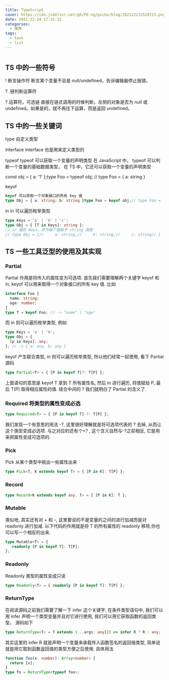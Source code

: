 ```yaml
---
title: TypeScript
cover: https://cdn.jsdelivr.net/gh/FE-ng/picGo/blog/202112231519723.png
date: 2021-12-14 17:31:12
categories:
  - 推荐
tags:
  - task
  - list
---
```


#

## TS 中的一些符号

! 断言操作符
断言某个变量不会是 null/undefined，告诉编辑器停止报错。

?. 链判断运算符

?.运算符，可选链
直接在链式调用的时候判断，左侧的对象是否为 null 或 undefined。如果是的，就不再往下运算，而是返回 undefined。

## TS 中的一些关键词

type
自定义类型

interface
interface 也是用来定义类型的

typeof
typeof 可以获取一个变量的声明类型
在 JavaScript 中， typeof 可以判断一个变量的基础数据类型， 在 TS 中，它还可以获取一个变量的声明类型

const obj = { a: '1' };type Foo = typeof obj; // type Foo = { a: string }

keyof

```ts
keyof 可以获取一个对象接口的所有 key 值
type Obj = { a: string; b: string }type Foo = keyof obj;// type Foo = 'a' | 'b';
```

in
in 可以遍历枚举类型

```ts
type Keys = 'a' | 'b' | 'c';
type Obj = { [T in Keys]: string };
// in 遍历 Keys，并为每个值赋予 string 类型
// type Obj = {//     a: string,//     b: string,//     c: string// }
```

## TS 一些工具泛型的使用及其实现

### Partial

Partial 作用是将传入的属性变为可选项.
首先我们需要理解两个关键字 keyof 和 in, keyof 可以用来取得一个对象接口的所有 key 值.
比如

```ts
interface Foo {
  name: string;
  age: number;
}
type T = keyof Foo; // -> "name" | "age"
```

而 in 则可以遍历枚举类型, 例如

```ts
type Keys = 'a' | 'b';
type Obj = {
  [p in Keys]: any;
}; // -> { a: any, b: any }
```

keyof 产生联合类型, in 则可以遍历枚举类型, 所以他们经常一起使用, 看下 Partial 源码

```ts
type Partial<T> = { [P in keyof T]?: T[P] };
```

上面语句的意思是 keyof T 拿到 T 所有属性名, 然后 in 进行遍历, 将值赋给 P, 最后 T[P] 取得相应属性的值.
结合中间的 ? 我们就明白了 Partial 的含义了.

### Required 将类型的属性变成必选

```ts
type Required<T> = { [P in keyof T]-?: T[P] };
```

我们发现一个有意思的用法 -?, 这里很好理解就是将可选项代表的 ? 去掉, 从而让这个类型变成必选项. 与之对应的还有个+? , 这个含义自然与-?之前相反, 它是用来把属性变成可选项的.

### Pick

Pick 从某个类型中挑出一些属性出来

```ts
type Pick<T, K extends keyof T> = { [P in K]: T[P] };
```

### Record

```ts
type Record<K extends keyof any, T> = { [P in K]: T };
```

### Mutable

类似地, 其实还有对 + 和 -, 这里要说的不是变量的之间的进行加减而是对 readonly 进行加减.
以下代码的作用就是将 T 的所有属性的 readonly 移除,你也可以写一个相反的出来.

```ts
type Mutable<T> = {
  -readonly [P in keyof T]: T[P];
};
```

### Readonly

Readonly 类型的属性变成只读

```ts
type Readonly<T> = { readonly [P in keyof T]: T[P] };
```

### ReturnType

在阅读源码之前我们需要了解一下 infer 这个关键字, 在条件类型语句中, 我们可以用 infer 声明一个类型变量并且对它进行使用,
我们可以用它获取函数的返回类型， 源码如下

```ts
type ReturnType<T> = T extends (...args: any[]) => infer R ? R : any;
```

其实这里的 infer R 就是声明一个变量来承载传入函数签名的返回值类型, 简单说就是用它取到函数返回值的类型方便之后使用.
具体用法

```ts
function foo(x: number): Array<number> {
  return [x];
}
type fn = ReturnType<typeof foo>;
```
